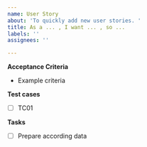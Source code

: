 ```yaml
---
name: User Story
about: 'To quickly add new user stories. '
title: As a ... , I want ... , so ...
labels: ''
assignees: ''

---
```


**Acceptance Criteria**
- Example criteria

**Test cases**
- [ ] TC01

**Tasks**
- [ ] Prepare according data
